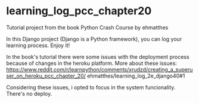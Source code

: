 # learning_log_pcc_chapter20
Tutorial project from the book Python Crash Course by ehmatthes

In this Django project (Django is a Python framework), you can log your learning process. Enjoy it!

In the book's tutorial there were some issues with the deployment process because of changes in the heroku platform. More about these issues: https://www.reddit.com/r/learnpython/comments/xrudzd/creating_a_superuser_on_heroku_pcc_chapter_20/ ehmatthes/learning_log_2e_django40#1

Considering these issues, i opted to focus in the system funcionality. There's no deploy.